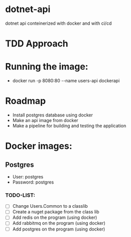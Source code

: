 # dotnet-api

dotnet api conteinerized with docker and with ci/cd

# TDD Approach

# Running the image:
- docker run -p 8080:80 --name users-api dockerapi
# Roadmap
- Install postgres database using docker
- Make an api image from docker
- Make a pipeline for building and testing the application

# Docker images:
## Postgres
- User: postgres
- Password: postgres


### TODO-LIST:
- [ ] Change Users.Common to a classlib
- [ ] Create a nuget package from the class lib
- [ ] Add redis on the program (using docker)
- [ ] Add rabbitmq on the program (using docker)
- [ ] Add postgres on the program (using docker)